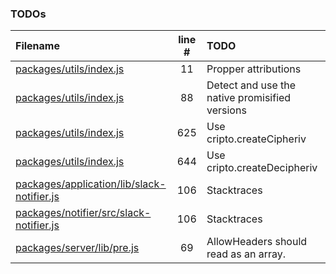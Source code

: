 ### TODOs

| Filename                                                                                      | line # | TODO                                           |
| :-------------------------------------------------------------------------------------------- | :----: | :--------------------------------------------- |
| [packages/utils/index.js](packages/utils/index.js#L11)                                        |   11   | Propper attributions                           |
| [packages/utils/index.js](packages/utils/index.js#L88)                                        |   88   | Detect and use the native promisified versions |
| [packages/utils/index.js](packages/utils/index.js#L625)                                       |  625   | Use cripto.createCipheriv                      |
| [packages/utils/index.js](packages/utils/index.js#L644)                                       |  644   | Use cripto.createDecipheriv                    |
| [packages/application/lib/slack-notifier.js](packages/application/lib/slack-notifier.js#L106) |  106   | Stacktraces                                    |
| [packages/notifier/src/slack-notifier.js](packages/notifier/src/slack-notifier.js#L106)       |  106   | Stacktraces                                    |
| [packages/server/lib/pre.js](packages/server/lib/pre.js#L69)                                  |   69   | AllowHeaders should read as an array.          |
